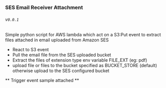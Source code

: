 ### SES Email Receiver Attachment

###### v` 0.0.1 `

Simple python script for AWS lambda which act on a S3:Put event to extract files attached in email uploaded from Amazon SES

- React to S3 event 
- Pull the email file from the SES uploaded bucket
- Extract the files of extension type env variable FILE_EXT (eg: pdf)
- upload file or files to the bucket specified as BUCKET_STORE (default) otherwise upload to the SES configured bucket

** Trigger event sample attached **
